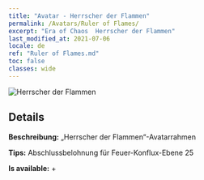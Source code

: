 ```yaml
---
title: "Avatar - Herrscher der Flammen"
permalink: /Avatars/Ruler of Flames/
excerpt: "Era of Chaos  Herrscher der Flammen"
last_modified_at: 2021-07-06
locale: de
ref: "Ruler of Flames.md"
toc: false
classes: wide
---
```

 ![Herrscher der Flammen](/images/a/avatarFrame_39.png)

## Details

 **Beschreibung:** „Herrscher der Flammen“-Avatarrahmen 

 **Tips:** Abschlussbelohnung für Feuer-Konflux-Ebene 25 

 **Is available:**  + 

